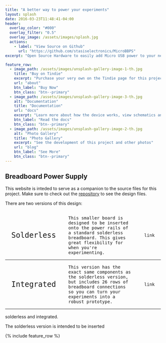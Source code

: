```yaml
---
title: "A better way to power your experiments"
layout: splash
date: 2016-03-23T11:48:41-04:00
header:
  overlay_color: "#000"
  overlay_filter: "0.5"
  overlay_image: /assets/images/splash.jpg
  actions:
    - label: "View Source on Github"
      url: "https://github.com/stasiselectronics/MicroBBPS"
excerpt: "Open Source Hardware to easily add Micro USB power to your next breadboard project"

feature_row:
  - image_path: /assets/images/unsplash-gallery-image-1-th.jpg
    title: "Buy on Tindie"
    excerpt: "Purchase your very own on the Tindie page for this project."
    url: "about"
    btn_label: "Buy Now"
    btn_class: "btn--primary"
  - image_path: /assets/images/unsplash-gallery-image-3-th.jpg
    alt: "Documentation"
    title: "Documentation"
    url: "docs"
    excerpt: "Learn more about how the device works, view schematics and CAD files"
    btn_label: "Read the docs"
    btn_class: "btn--primary"
  - image_path: /assets/images/unsplash-gallery-image-2-th.jpg
    alt: "Photo Gallery"
    title: "Photo Gallery"
    excerpt: "See the development of this project and other photos"
    url: "blog"
    btn_label: "See More"
    btn_class: "btn--primary"
---
```


<h2>Breadboard Power Supply</h2>


This website is inteded to serve as a companion to the source files for this project. Make sure to check out the [repository](https://github.com/stasiselectronics/MicroBBPS) to see the design files.

There are two versions of this design:

<style type="text/css">
.tg  {border-collapse:collapse;border-spacing:0;}
.tg td{border-color:black;border-style:solid;border-width:0px;font-family:Arial, sans-serif;font-size:14px;
  overflow:hidden;padding:15px 20px;word-break:normal;}
.tg th{border-color:black;border-style:solid;border-width:0px;font-family:Arial, sans-serif;font-size:14px;
  font-weight:normal;overflow:hidden;padding:15px 20px;word-break:normal;}
.tg .tg-su5e{border-color:#ffffff;font-family:"Lucida Console", Monaco, monospace !important;;font-size:x-large;text-align:left;
  vertical-align:middle}
.tg .tg-q30b{border-color:#ffffff;font-family:"Lucida Console", Monaco, monospace !important;;text-align:left;vertical-align:middle}
</style>
<table class="tg">
<thead>
  <tr>
    <th class="tg-su5e">Solderless</th>
    <th class="tg-q30b">This smaller board is designed to be inserted onto the power rails of a standard solderless breadboard. This gives great flexibility for when you're experimenting.</th>
    <th class="tg-q30b">link</th>
  </tr>
</thead>
<tbody>
  <tr>
    <td class="tg-su5e">Integrated</td>
    <td class="tg-q30b">This version has the exact same components as the solderless version, but includes 26 rows of breadboard connections so you can turn your experiments into a robust prototype. </td>
    <td class="tg-q30b">link</td>
  </tr>
</tbody>
</table>

solderless and integrated.

The solderless version is intended to be inserted



{% include feature_row %}
